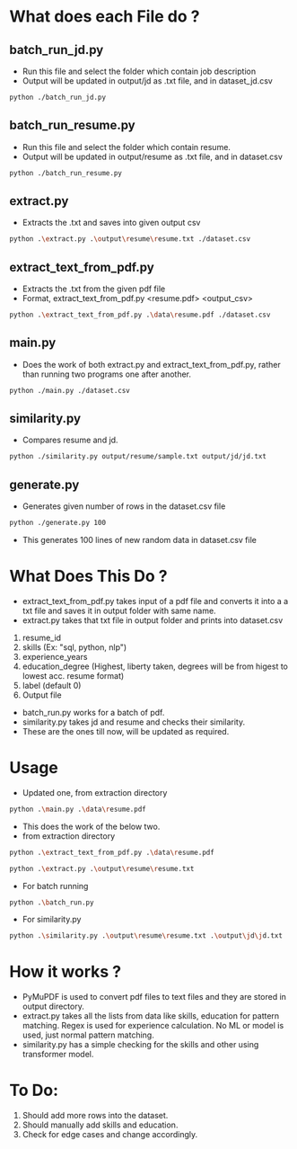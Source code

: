 # What does each File do ?
## batch_run_jd.py
- Run this file and select the folder which contain job description
- Output will be updated in output/jd as .txt file, and in dataset_jd.csv
```bash
python ./batch_run_jd.py
```
## batch_run_resume.py
- Run this file and select the folder which contain resume.
- Output will be updated in output/resume as .txt file, and in dataset.csv
```bash
python ./batch_run_resume.py
```
## extract.py
- Extracts the .txt and saves into given output csv
```bash
python .\extract.py .\output\resume\resume.txt ./dataset.csv
```
## extract_text_from_pdf.py
- Extracts the .txt from the given pdf file
- Format, extract_text_from_pdf.py <resume.pdf> <output_csv>
```bash
python .\extract_text_from_pdf.py .\data\resume.pdf ./dataset.csv
```
## main.py
- Does the work of both extract.py and extract_text_from_pdf.py, rather than running two programs one after another.
```bash
python ./main.py ./dataset.csv
```
## similarity.py
- Compares resume and jd.
```bash
python ./similarity.py output/resume/sample.txt output/jd/jd.txt
```
## generate.py
- Generates given number of rows in the dataset.csv file
```bash
python ./generate.py 100
```
- This generates 100 lines of new random data in dataset.csv file



# What Does This Do ?
- extract_text_from_pdf.py takes input of a pdf file and converts it into a a txt file and saves it in output folder with same name.
- extract.py takes that txt file in output folder and prints into dataset.csv
1. resume_id
2. skills (Ex: "sql, python, nlp")
3. experience_years
4. education_degree (Highest, liberty taken, degrees will be from higest to lowest acc. resume format)
5. label (default 0)
6. Output file
- batch_run.py works for a batch of pdf.
- similarity.py takes jd and resume and checks their similarity.
- These are the ones till now, will be updated as required.

# Usage
- Updated one, from extraction directory
```bash
python .\main.py .\data\resume.pdf
```
- This does the work of the below two.
- from extraction directory
```bash
python .\extract_text_from_pdf.py .\data\resume.pdf
```
```bash
python .\extract.py .\output\resume\resume.txt
```
- For batch running
```bash
python .\batch_run.py
```
- For similarity.py
```bash
python .\similarity.py .\output\resume\resume.txt .\output\jd\jd.txt
```

# How it works ?
- PyMuPDF is used to convert pdf files to text files and they are stored in output directory.
- extract.py takes all the lists from data like skills, education for pattern matching. Regex is used for experience calculation. No ML or model is used, just normal pattern matching.
- similarity.py has a simple checking for the skills and other using transformer model.

# To Do:
1. Should add more rows into the dataset.
2. Should manually add skills and education.
3. Check for edge cases and change accordingly.
